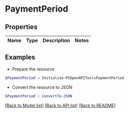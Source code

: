 # PaymentPeriod
## Properties

Name | Type | Description | Notes
------------ | ------------- | ------------- | -------------

## Examples

- Prepare the resource
```powershell
$PaymentPeriod = Initialize-PSOpenAPIToolsPaymentPeriod 
```

- Convert the resource to JSON
```powershell
$PaymentPeriod | ConvertTo-JSON
```

[[Back to Model list]](../README.md#documentation-for-models) [[Back to API list]](../README.md#documentation-for-api-endpoints) [[Back to README]](../README.md)

